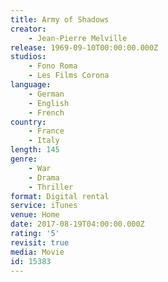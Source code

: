```yaml
---
title: Army of Shadows
creator:
    - Jean-Pierre Melville
release: 1969-09-10T00:00:00.000Z
studios:
    - Fono Roma
    - Les Films Corona
language:
    - German
    - English
    - French
country:
    - France
    - Italy
length: 145
genre:
    - War
    - Drama
    - Thriller
format: Digital rental
service: iTunes
venue: Home
date: 2017-08-19T04:00:00.000Z
rating: '5'
revisit: true
media: Movie
id: 15383
---
```



